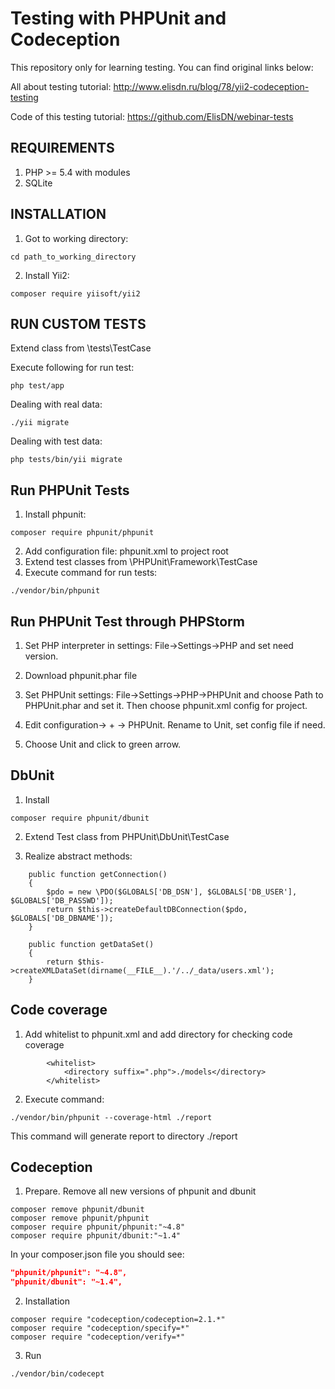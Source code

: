 Testing with PHPUnit and Codeception
===============================
This repository only for learning testing.
You can find original links below:

All about testing tutorial:
http://www.elisdn.ru/blog/78/yii2-codeception-testing

Code of this testing tutorial:
https://github.com/ElisDN/webinar-tests

REQUIREMENTS
------------
1. PHP >= 5.4 with modules
2. SQLite

INSTALLATION
------------

1. Got to working directory:
```
cd path_to_working_directory
```

2. Install Yii2:
```
composer require yiisoft/yii2
```

RUN CUSTOM TESTS
----------------
Extend class from \tests\TestCase

Execute following for run test:
```
php test/app
```

Dealing with real data:
```
./yii migrate
```

Dealing with test data:
```
php tests/bin/yii migrate
```


Run PHPUnit Tests
------------------
1. Install phpunit:
```
composer require phpunit/phpunit
```

2. Add configuration file: phpunit.xml to project root
3. Extend test classes from \PHPUnit\Framework\TestCase
4. Execute command for run tests:
```
./vendor/bin/phpunit
```

Run PHPUnit Test through PHPStorm
---------------------------------
1. Set PHP interpreter in settings:
File->Settings->PHP and set need version.

2. Download phpunit.phar file

3. Set PHPUnit settings: File->Settings->PHP->PHPUnit
and choose Path to PHPUnit.phar and set it. Then choose phpunit.xml config for project.

4. Edit configuration-> + -> PHPUnit. Rename to Unit, set config file if need.

5. Choose Unit and click to green arrow.


DbUnit
----------
1. Install
```
composer require phpunit/dbunit
```

2. Extend Test class from PHPUnit\DbUnit\TestCase

3. Realize abstract methods:
```
    public function getConnection()
    {
        $pdo = new \PDO($GLOBALS['DB_DSN'], $GLOBALS['DB_USER'], $GLOBALS['DB_PASSWD']);
        return $this->createDefaultDBConnection($pdo, $GLOBALS['DB_DBNAME']);
    }

    public function getDataSet()
    {
        return $this->createXMLDataSet(dirname(__FILE__).'/../_data/users.xml');
    }
```


Code coverage
-------------
1. Add whitelist to phpunit.xml and add directory for checking code coverage
```
        <whitelist>
            <directory suffix=".php">./models</directory>
        </whitelist>
```

2. Execute command:
```
./vendor/bin/phpunit --coverage-html ./report
```

This command will generate report to directory ./report


Codeception
-----------
1. Prepare. Remove all new versions of phpunit and dbunit
```
composer remove phpunit/dbunit
composer remove phpunit/phpunit
composer require phpunit/phpunit:"~4.8"
composer require phpunit/dbunit:"~1.4"
```
In your composer.json file you should see:
```json
"phpunit/phpunit": "~4.8",
"phpunit/dbunit": "~1.4",
```

2. Installation
```
composer require "codeception/codeception=2.1.*"
composer require "codeception/specify=*"
composer require "codeception/verify=*"
```

3. Run
```
./vendor/bin/codecept
```